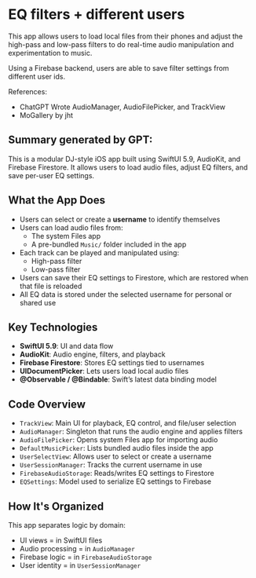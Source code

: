#  EQ filters + different users
This app allows users to load local files from their phones and adjust the high-pass and low-pass filters to do real-time audio manipulation and experimentation to music.

Using a Firebase backend, users are able to save filter settings from different user ids.

References:
- ChatGPT 
    Wrote AudioManager, AudioFilePicker, and TrackView
- MoGallery by jht

## Summary generated by GPT:

This is a modular DJ-style iOS app built using SwiftUI 5.9, AudioKit, and Firebase Firestore. It allows users to load audio files, adjust EQ filters, and save per-user EQ settings.

## What the App Does

- Users can select or create a **username** to identify themselves
- Users can load audio files from:
  - The system Files app
  - A pre-bundled `Music/` folder included in the app
- Each track can be played and manipulated using:
  - High-pass filter
  - Low-pass filter
- Users can save their EQ settings to Firestore, which are restored when that file is reloaded
- All EQ data is stored under the selected username for personal or shared use

## Key Technologies

- **SwiftUI 5.9**: UI and data flow
- **AudioKit**: Audio engine, filters, and playback
- **Firebase Firestore**: Stores EQ settings tied to usernames
- **UIDocumentPicker**: Lets users load local audio files
- **@Observable / @Bindable**: Swift’s latest data binding model

## Code Overview

- `TrackView`: Main UI for playback, EQ control, and file/user selection
- `AudioManager`: Singleton that runs the audio engine and applies filters
- `AudioFilePicker`: Opens system Files app for importing audio
- `DefaultMusicPicker`: Lists bundled audio files inside the app
- `UserSelectView`: Allows user to select or create a username
- `UserSessionManager`: Tracks the current username in use
- `FirebaseAudioStorage`: Reads/writes EQ settings to Firestore
- `EQSettings`: Model used to serialize EQ settings to Firebase

## How It's Organized

This app separates logic by domain:
- UI views = in SwiftUI files
- Audio processing = in `AudioManager`
- Firebase logic = in `FirebaseAudioStorage`
- User identity = in `UserSessionManager`
